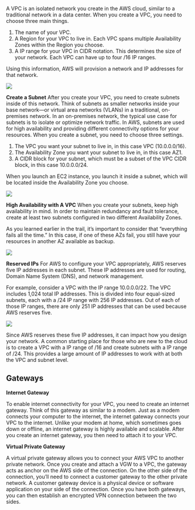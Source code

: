 A VPC is an isolated network you create in the AWS cloud, similar to a traditional network in a data center. When you create a VPC, you need to choose three main things.

1. The name of your VPC.
2. A Region for your VPC to live in. Each VPC spans multiple Availability Zones within the Region you choose.
3. A IP range for your VPC in CIDR notation. This determines the size of your network. Each VPC can have up to four /16 IP ranges.

Using this information, AWS will provision a network and IP addresses for that network.

![](https://d3c33hcgiwev3.cloudfront.net/imageAssetProxy.v1/jUJWk-xQSc-y9tDzDxr6FQ_2e76caa69d564569b527b377605d71f1_image.png?expiry=1688774400000&hmac=sVwLg8zGDP1cJrqMX9tGf1Q6bMx0ZuwRVawHZDMAGqM)

**Create a Subnet** After you create your VPC, you need to create subnets inside of this network. Think of subnets as smaller networks inside your base network—or virtual area networks (VLANs) in a traditional, on-premises network. In an on-premises network, the typical use case for subnets is to isolate or optimize network traffic. In AWS, subnets are used for high availability and providing different connectivity options for your resources. When you create a subnet, you need to choose three settings.

1. The VPC you want your subnet to live in, in this case VPC (10.0.0.0/16).
2. The Availability Zone you want your subnet to live in, in this case AZ1.
3. A CIDR block for your subnet, which must be a subset of the VPC CIDR block, in this case 10.0.0.0/24.

When you launch an EC2 instance, you launch it inside a subnet, which will be located inside the Availability Zone you choose.

![](https://d3c33hcgiwev3.cloudfront.net/imageAssetProxy.v1/-kt7hjMkRE2Faxb3feTgEQ_3bddac788c764ef1b57ab3c663b95cf1_image.png?expiry=1688774400000&hmac=rvMPs3H1FaSXbbs7G7lqMv4MiiEZaTrBNmnpFAhMktc)

**High Availability with A VPC** When you create your subnets, keep high availability in mind. In order to maintain redundancy and fault tolerance, create at least two subnets configured in two different Availability Zones.

As you learned earlier in the trail, it’s important to consider that “everything fails all the time.” In this case, if one of these AZs fail, you still have your resources in another AZ available as backup.

![](https://d3c33hcgiwev3.cloudfront.net/imageAssetProxy.v1/ZApDiNgjSjqhF8nDEExf4Q_60b813ba6b024aa5a29d7a3ee9ceaef1_image.png?expiry=1688774400000&hmac=I0hvt6DVyiiTu4W3221wN5XnF7QGWxzxdUhC04-logk)

**Reserved IPs** For AWS to configure your VPC appropriately, AWS reserves five IP addresses in each subnet. These IP addresses are used for routing, Domain Name System (DNS), and network management.

For example, consider a VPC with the IP range 10.0.0.0/22. The VPC includes 1,024 total IP addresses. This is divided into four equal-sized subnets, each with a /24 IP range with 256 IP addresses. Out of each of those IP ranges, there are only 251 IP addresses that can be used because AWS reserves five.

![](https://d3c33hcgiwev3.cloudfront.net/imageAssetProxy.v1/fC4DaI4uRuCRtkolNtRUSA_2ceb6c8eeddf4ffba7175739502a34f1_image.png?expiry=1688774400000&hmac=iiFXiB18qWOwNMCe0VnvBTHRTk78u-B8v8LOrZMZKZs)

Since AWS reserves these five IP addresses, it can impact how you design your network. A common starting place for those who are new to the cloud is to create a VPC with a IP range of /16 and create subnets with a IP range of /24. This provides a large amount of IP addresses to work with at both the VPC and subnet level.

## Gateways

**Internet Gateway**

To enable internet connectivity for your VPC, you need to create an internet gateway. Think of this gateway as similar to a modem. Just as a modem connects your computer to the internet, the internet gateway connects your VPC to the internet. Unlike your modem at home, which sometimes goes down or offline, an internet gateway is highly available and scalable. After you create an internet gateway, you then need to attach it to your VPC.

**Virtual Private Gateway**

A virtual private gateway allows you to connect your AWS VPC to another private network. Once you create and attach a VGW to a VPC, the gateway acts as anchor on the AWS side of the connection. On the other side of the connection, you’ll need to connect a customer gateway to the other private network. A customer gateway device is a physical device or software application on your side of the connection. Once you have both gateways, you can then establish an encrypted VPN connection between the two sides.